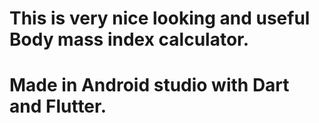 # This is very nice looking and useful Body mass index calculator.
# Made in Android studio with Dart and Flutter.
